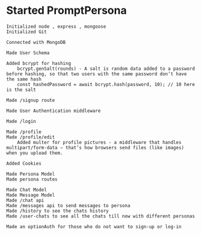 # Started PromptPersona
    Initialized node , express , mongoose
    Initialized Git

    Connected with MongoDB

    Made User Schema
    
    Added bcrypt for hashing 
        bcrypt.genSalt(rounds) - A salt is random data added to a password before hashing, so that two users with the same password don’t have the same hash
        const hashedPassword = await bcrypt.hash(password, 10); // 10 here is the salt

    Made /signup route
    
    Made User Authentication middleware

    Made /login

    Made /profile
    Made /profile/edit 
        Added multer for profile pictures - a middleware that handles multipart/form-data — that’s how browsers send files (like images) when you upload them.

    Added Cookies

    Made Persona Model
    Made persona routes 

    Made Chat Model
    Made Message Model
    Made /chat api
    Made /messages api to send messages to persona
    Made /history to see the chats history
    Made /user-chats to see all the chats till now with different personas

    Made an optionAuth for those who do not want to sign-up or log-in


